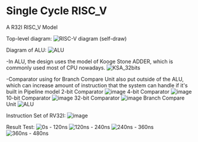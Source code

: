 # Single Cycle RISC_V
A R32I RISC_V Model


Top-level diagram:
![RISC-V diagram (self-draw)](https://github.com/user-attachments/assets/1c46f1ef-83d0-4dde-b162-200c80b9f5cb)


Diagram of ALU:
![ALU](https://github.com/user-attachments/assets/843fe05d-143c-45b6-910a-b81a2dd1e75a)


  -In ALU, the design uses the model of Kooge Stone ADDER, which is commonly used most of CPU nowadays.
![KSA_32bits](https://github.com/user-attachments/assets/c677dcf5-0598-477d-b879-dbd33156e9d1)


  -Comparator using for Branch Compare Unit also put outside of the ALU, which can increase amount of instruction that the system can handle if it's built in Pipeline model 
2-bit Comparator
![image](https://github.com/user-attachments/assets/57a44429-d9a0-4299-ad39-d32560ba773a)
4-bit Comparator
![image](https://github.com/user-attachments/assets/1997fee9-e7f5-4b18-aed6-64dbed0b9cc0)
10-bit Comparator
![image](https://github.com/user-attachments/assets/dcfff53b-b79a-4bd3-99b3-57df8c60b3b9)
32-bit Comparator
![image](https://github.com/user-attachments/assets/fa3f99ac-8181-44e6-8e25-058a1ea56fc3)
Branch Compare Unit
![ALU](https://github.com/user-attachments/assets/82d64f9f-18a1-4a7a-bbcb-3246ee143370)


Instruction Set of RV32I:
![image](https://github.com/user-attachments/assets/da76d000-5565-44ef-a1ce-147f4818eae4)


Result Test:
![0s - 120ns](https://github.com/user-attachments/assets/d3eac833-d2e3-44db-a73b-29d98b741fdc)
![120ns - 240ns](https://github.com/user-attachments/assets/eca281e5-6e1c-47ab-ba8c-0a149723fb52)
![240ns - 360ns](https://github.com/user-attachments/assets/99759669-f6dc-4bc9-8945-ac67e525cce0)
![360ns - 480ns](https://github.com/user-attachments/assets/8e3da76b-e08c-4ccf-a428-11dce00fac6b)
